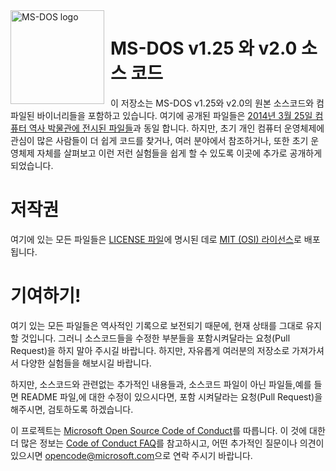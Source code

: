 <img width="150" height="150" align="left" style="float: left; margin: 0 10px 0 0;" alt="MS-DOS logo" src="https://github.com/Microsoft/MS-DOS/blob/master/msdos-logo.png">   

# MS-DOS v1.25 와 v2.0 소스 코드
이 저장소는 MS-DOS v1.25와 v2.0의 원본 소스코드와 컴파일된 바이너리들을 포함하고 있습니다. 여기에 공개된 파일들은 [2014년 3월 25일 컴퓨터 역사 박물관에 전시된 파일들]( http://www.computerhistory.org/atchm/microsoft-ms-dos-early-source-code/)과 동일 합니다. 하지만, 초기 개인 컴퓨터 운영체제에 관심이 많은 사람들이 더 쉽게 코드를 찾거나, 여러 분야에서 참조하거나, 또한 초기 운영체제 자체를 살펴보고 이런 저런 실험들을 쉽게 할 수 있도록 이곳에 추가로 공개하게 되었습니다. 

# 저작권
여기에 있는 모든 파일들은 [LICENSE 파일](https://github.com/Microsoft/MS-DOS/blob/master/LICENSE.md)에 명시된 데로 [MIT (OSI) 라이선스](https://en.wikipedia.org/wiki/MIT_License)로 배포됩니다.

# 기여하기!
여기 있는 모든 파일들은 역사적인 기록으로 보전되기 때문에, 현재 상태를 그대로 유지할 것입니다. 그러니 소스코드들을 수정한 부분들을 포함시켜달라는 요청(Pull Request)을 하지 말아 주시길 바랍니다. 하지만, 자유롭게 여러분의 저장소로 가져가셔서 다양한 실험들을 해보시길 바랍니다. 

하지만, 소스코드와 관련없는 추가적인 내용들과, 소스코드 파일이 아닌 파일들,예를 들면 README 파일,에 대한 수정이 있으시다면, 포함 시켜달라는 요청(Pull Request)을 해주시면, 검토하도록 하겠습니다. 

이 프로젝트는 [Microsoft Open Source Code of Conduct](https://opensource.microsoft.com/codeofconduct/)를 따릅니다. 이 것에 대한 더 많은 정보는 [Code of Conduct FAQ](https://opensource.microsoft.com/codeofconduct/faq/)를 참고하시고, 어떤 추가적인 질문이나 의견이 있으시면 [opencode@microsoft.com](mailto:opencode@microsoft.com)으로 연락 주시기 바랍니다.
